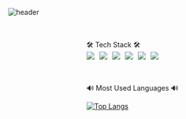 ![header](https://capsule-render.vercel.app/api?type=waving&color=auto&height=300&section=header&text=HYEMIN&fontSize=50)

<br>
<br>
<div style="display:flex; justify-content:center">
  <div>
  🛠 Tech Stack 🛠
  <div style="display:flex; gap:10px">
  <img src="https://img.shields.io/badge/Html5-orange?style=flat-square&logo=html5&logoColor=white"/>
  <img src="https://img.shields.io/badge/CSS3-blue?style=flat-square&logo=css3&logoColor=white"/>
  <img src="https://img.shields.io/badge/Javascript-FFCA28?style=flat-square&logo=javascript&logoColor=white"/>
  <img src="https://img.shields.io/badge/React-61dafb?style=flat-square&logo=React&logoColor=white"/>

  <img src="https://img.shields.io/badge/Adobe Photoshop-31A8FF?style=flat-square&logo=photoshop&logoColor=white"/>
  <img src="https://img.shields.io/badge/Adobe Illustrator-FF9A00?style=flat-square&logo=photoshop&logoColor=white"/>
  </div>


  <br>
  <br>

  🔊 Most Used Languages 🔊

  [![Top Langs](https://github-readme-stats.vercel.app/api/top-langs/?username=hyemin12)](https://github.com/hyemin12/github-readme-stats)
  </div>
</div>
